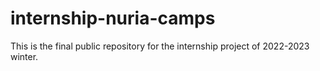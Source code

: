 # internship-nuria-camps
This is the final public repository for the internship project of 2022-2023 winter.
